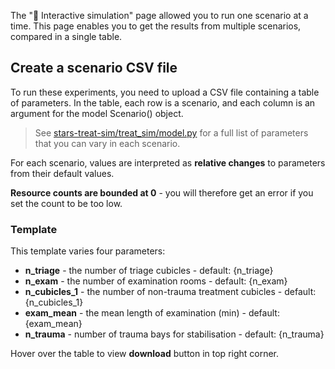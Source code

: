 The "🎱 Interactive simulation" page allowed you to run one scenario at a time. This page enables you to get the results from multiple scenarios, compared in a single table.

## Create a scenario CSV file

To run these experiments, you need to upload a CSV file containing a table of parameters. In the table, each row is a scenario, and each column is an argument for the model Scenario() object.

> See [stars-treat-sim/treat_sim/model.py]({url}) for a full list of parameters that you can vary in each scenario.

For each scenario, values are interpreted as **relative changes** to parameters from their default values.

**Resource counts are bounded at 0** - you will therefore get an error if you set the count to be too low.

### Template

This template varies four parameters:

* **n_triage** - the number of triage cubicles - default: {n_triage}
* **n_exam** - the number of examination rooms - default: {n_exam}
* **n_cubicles_1** - the number of non-trauma treatment cubicles - default: {n_cubicles_1}
* **exam_mean** - the mean length of examination (min) - default: {exam_mean}
* **n_trauma** - number of trauma bays for stabilisation - default: {n_trauma}

Hover over the table to view **download** button in top right corner.